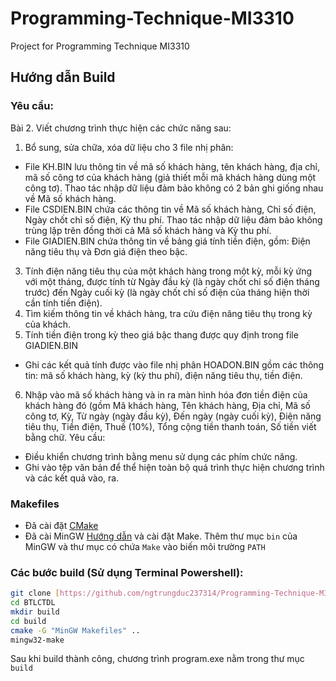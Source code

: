 # Programming-Technique-MI3310
Project for Programming Technique MI3310 


## Hướng dẫn Build

### Yêu cầu:
Bài 2. Viết chương trình thực hiện các chức năng sau:
1) Bổ sung, sửa chữa, xóa dữ liệu cho 3 file nhị phân:
+ File KH.BIN lưu thông tin về mã số khách hàng, tên khách hàng, địa chỉ, mã số
công tơ của khách hàng (giả thiết mỗi mã khách hàng dùng một công tơ). Thao tác
nhập dữ liệu đảm bảo không có 2 bản ghi giống nhau về Mã số khách hàng.
+ File CSDIEN.BIN chứa các thông tin về Mã số khách hàng, Chỉ số điện, Ngày chốt
chỉ số điện, Kỳ thu phí. Thao tác nhập dữ liệu đảm bảo không trùng lặp trên đồng thời
cả Mã số khách hàng và Kỳ thu phí.
+ File GIADIEN.BIN chứa thông tin về bảng giá tính tiền điện, gồm: Điện năng tiêu
thụ và Đơn giá điện theo bậc.
3) Tính điện năng tiêu thụ của một khách hàng trong một kỳ, mỗi kỳ ứng với một
tháng, được tính từ Ngày đầu kỳ (là ngày chốt chỉ số điện tháng trước) đến Ngày cuối
kỳ (là ngày chốt chỉ số điện của tháng hiện thời cần tính tiền điện).
4) Tìm kiếm thông tin về khách hàng, tra cứu điện năng tiêu thụ trong kỳ của khách.
5) Tính tiền điện trong kỳ theo giá bậc thang được quy định trong file GIADIEN.BIN
+ Ghi các kết quả tính được vào file nhị phân HOADON.BIN gồm các thông tin: mã
số khách hàng, kỳ (kỳ thu phí), điện năng tiêu thụ, tiền điện.
6) Nhập vào mã số khách hàng và in ra màn hình hóa đơn tiền điện của khách hàng đó
(gồm Mã khách hàng, Tên khách hàng, Địa chỉ, Mã số công tơ, Kỳ, Từ ngày (ngày
đầu kỳ), Đến ngày (ngày cuối kỳ), Điện năng tiêu thụ, Tiền điện, Thuế (10%), Tổng
cộng tiền thanh toán, Số tiền viết bằng chữ.
Yêu cầu:
- Điều khiển chương trình bằng menu sử dụng các phím chức năng.
- Ghi vào tệp văn bản để thể hiện toàn bộ quá trình thực hiện chương trình và các
kết quả vào, ra.

### Makefiles
- Đã cài đặt [CMake](https://cmake.org/download/)
- Đã cài MinGW [Hướng dẫn](https://codecute.com/c/huong-dan-cai-dat-trinh-bien-dich-c-c-mingw-gcc.html) và cài đặt Make. Thêm thư mục `bin` của MinGW và thư mục có chứa `Make` vào biến môi trường `PATH` 

### Các bước build (Sử dụng Terminal Powershell):

```bash
git clone [https://github.com/ngtrungduc237314/Programming-Technique-MI3310].git
cd BTLCTDL
mkdir build
cd build
cmake -G "MinGW Makefiles" ..
mingw32-make
```
Sau khi build thành công, chương trình program.exe nằm trong thư mục `build`
